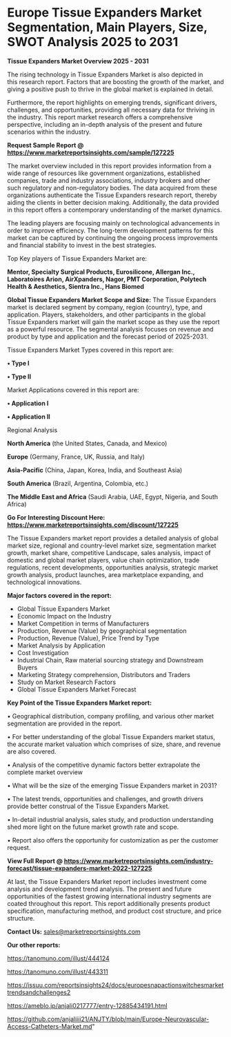 # Europe Tissue Expanders Market Segmentation, Main Players, Size, SWOT Analysis 2025 to 2031

<Strong> Tissue Expanders Market Overview 2025 - 2031</strong>

The rising technology in Tissue Expanders Market is also depicted in this research report. Factors that are boosting the growth of the market, and giving a positive push to thrive in the global market is explained in detail.

Furthermore, the report highlights on emerging trends, significant drivers, challenges, and opportunities, providing all necessary data for thriving in the industry. This report market research offers a comprehensive perspective, including an in-depth analysis of the present and future scenarios within the industry.

<strong>Request Sample Report @ <a href=https://www.marketreportsinsights.com/sample/127225>https://www.marketreportsinsights.com/sample/127225</a></strong>

The market overview included in this report provides information from a wide range of resources like government organizations, established companies, trade and industry associations, industry brokers and other such regulatory and non-regulatory bodies. The data acquired from these organizations authenticate the Tissue Expanders research report, thereby aiding the clients in better decision making. Additionally, the data provided in this report offers a contemporary understanding of the market dynamics.

The leading players are focusing mainly on technological advancements in order to improve efficiency. The long-term development patterns for this market can be captured by continuing the ongoing process improvements and financial stability to invest in the best strategies.

Top Key players of Tissue Expanders Market are:

<strong>Mentor, Specialty Surgical Products, Eurosilicone, Allergan Inc., Laboratoires Arion, AirXpanders, Nagor, PMT Corporation, Polytech Health & Aesthetics, Sientra Inc., Hans Biomed</strong>

<strong><b>Global Tissue Expanders Market Scope and Size:</b></strong>
The Tissue Expanders market is declared segment by company, region (country), type, and application. Players, stakeholders, and other participants in the global Tissue Expanders market will gain the market scope as they use the report as a powerful resource. The segmental analysis focuses on revenue and product by type and application and the forecast period of 2025-2031.

Tissue Expanders Market Types covered in this report are:

<strong>• Type I

• Type II</strong>

Market Applications covered in this report are:

<strong>• Application I

• Application II</strong> 

Regional Analysis

<strong>North America</strong> (the United States, Canada, and Mexico)

<strong>Europe</strong> (Germany, France, UK, Russia, and Italy)

<strong>Asia-Pacific</strong> (China, Japan, Korea, India, and Southeast Asia)

<strong>South America</strong> (Brazil, Argentina, Colombia, etc.)

<strong>The Middle East and Africa</strong> (Saudi Arabia, UAE, Egypt, Nigeria, and South Africa)

<strong>Go For Interesting Discount Here: <a href=https://www.marketreportsinsights.com/discount/127225>https://www.marketreportsinsights.com/discount/127225</a></strong>

The Tissue Expanders market report provides a detailed analysis of global market size, regional and country-level market size, segmentation market growth, market share, competitive Landscape, sales analysis, impact of domestic and global market players, value chain optimization, trade regulations, recent developments, opportunities analysis, strategic market growth analysis, product launches, area marketplace expanding, and technological innovations.

<strong><b>Major factors covered in the report:</b></strong>
<ul>
  <li>Global Tissue Expanders Market </li>
  <li>Economic Impact on the Industry</li>
  <li>Market Competition in terms of Manufacturers</li>
  <li>Production, Revenue (Value) by geographical segmentation</li>
  <li>Production, Revenue (Value), Price Trend by Type</li>
  <li>Market Analysis by Application</li>
  <li>Cost Investigation</li>
  <li>Industrial Chain, Raw material sourcing strategy and Downstream Buyers</li>
  <li>Marketing Strategy comprehension, Distributors and Traders</li>
  <li>Study on Market Research Factors</li>
  <li>Global Tissue Expanders Market Forecast</li>
</ul>

<strong><b>Key Point of the Tissue Expanders Market report:</b></strong>

• Geographical distribution, company profiling, and various other market segmentation are provided in the report.

• For better understanding of the global Tissue Expanders market status, the accurate market valuation which comprises of size, share, and revenue are also covered.

• Analysis of the competitive dynamic factors better extrapolate the complete market overview

• What will be the size of the emerging Tissue Expanders market in 2031?

• The latest trends, opportunities and challenges, and growth drivers provide better construal of the Tissue Expanders Market.

• In-detail industrial analysis, sales study, and production understanding shed more light on the future market growth rate and scope.

• Report also offers the opportunity for customization as per the customer request.

<strong><b>View Full Report @ <a href=https://www.marketreportsinsights.com/industry-forecast/tissue-expanders-market-2022-127225>https://www.marketreportsinsights.com/industry-forecast/tissue-expanders-market-2022-127225</a></b></strong>


At last, the Tissue Expanders Market report includes investment come analysis and development trend analysis. The present and future opportunities of the fastest growing international industry segments are coated throughout this report. This report additionally presents product specification, manufacturing method, and product cost structure, and price structure.

<strong>Contact Us:</strong>
sales@marketreportsinsights.com

<strong>Our other reports:</strong>

<a href=https://tanomuno.com/illust/444124>https://tanomuno.com/illust/444124</a>

<a href=https://tanomuno.com/illust/443311>https://tanomuno.com/illust/443311</a>

<a href=https://issuu.com/reportsinsights24/docs/europesnapactionswitchesmarkettrendsandchallenges2>https://issuu.com/reportsinsights24/docs/europesnapactionswitchesmarkettrendsandchallenges2</a>

<a href=https://ameblo.jp/anjali0217777/entry-12885434191.html>https://ameblo.jp/anjali0217777/entry-12885434191.html</a>

<a href=https://github.com/anjaliiii21/ANJTY/blob/main/Europe-Neurovascular-Access-Catheters-Market.md>https://github.com/anjaliiii21/ANJTY/blob/main/Europe-Neurovascular-Access-Catheters-Market.md</a>"

